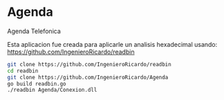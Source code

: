 # Agenda
Agenda Telefonica

Esta aplicacion fue creada para aplicarle un analisis hexadecimal usando: https://github.com/IngenieroRicardo/readbin


```bash
git clone https://github.com/IngenieroRicardo/readbin
cd readbin
git clone https://github.com/IngenieroRicardo/Agenda
go build readbin.go
./readbin Agenda/Conexion.dll
```


